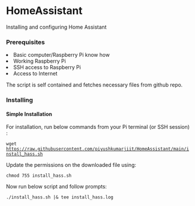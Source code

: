 # HomeAssistant
Installing and configuring Home Assistant

### Prerequisites
<li>Basic computer/Raspberry Pi know how</li>
<li>Working Raspberry Pi</li>
<li>SSH access to Raspberry Pi</li>
<li>Access to Internet</li>

The script is self contained and fetches necessary files from github repo.

### Installing
#### Simple Installation
For installation, run below commands from your Pi terminal (or SSH session) :

<code>wget https://raw.githubusercontent.com/piyushkumarjiit/HomeAssistant/main/install_hass.sh</code>

Update the permissions on the downloaded file using:

<code>chmod 755 install_hass.sh</code>

Now run below script and follow prompts:

<code>./install_hass.sh  |& tee install_hass.log</code>
